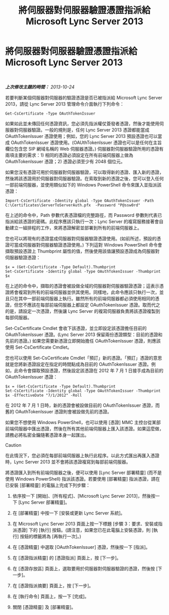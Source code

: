 ﻿---
title: 將伺服器對伺服器驗證憑證指派給 Microsoft Lync Server 2013
TOCTitle: 將伺服器對伺服器驗證憑證指派給 Microsoft Lync Server 2013
ms:assetid: c7413954-2504-47f4-a073-44548aff1c0c
ms:mtpsurl: https://technet.microsoft.com/zh-tw/library/JJ205253(v=OCS.15)
ms:contentKeyID: 49292269
ms.date: 08/24/2015
mtps_version: v=OCS.15
ms.translationtype: HT
---

# 將伺服器對伺服器驗證憑證指派給 Microsoft Lync Server 2013

 

_**上次修改主題的時間：** 2013-10-24_

若要判斷某個伺服器對伺服器的驗證憑證是否已被指派給 Microsoft Lync Server 2013，請從 Lync Server 2013 管理命令介面執行下列命令：

    Get-CsCertificate -Type OAuthTokenIssuer

如果如此並未傳回任何憑證資訊，您必須先指派權仗簽發者憑證，然後才能使用伺服器對伺服器驗證。一般的規則是，任何 Lync Server 2013 憑證都能當成 OAuthTokenIssuer 憑證使用；例如，您的 Lync Server 2013 預設憑證也可以當成 OAuthTokenIssuer 憑證使用。(OAUthTokenIssuer 憑證也可以是任何在主旨欄位包含您 SIP 網域名稱的 Web 伺服器憑證。) 伺服器對伺服器驗證所用的憑證有兩項主要的需求：1) 相同的憑證必須設定在所有前端伺服器上做為 OAuthTokenIssuer 憑證；2) 憑證必須至少有 2048 個位元。

如果您沒有憑證可用於伺服器對伺服器驗證，可以取得新的憑證、匯入新的憑證，然後將該憑證用於伺服器對伺服器驗證。在索取到新的憑證之後，您可以登入任何一部前端伺服器，並使用類似如下的 Windows PowerShell 命令來匯入並指派該憑證：

    Import-CsCertificate -Identity global -Type OAuthTokenIssuer -Path C:\Certificates\ServerToServerAuth.pfx  -Password "P@ssw0rd"

在上述的命令中，Path 參數代表憑證檔的完整路徑，而 Password 參數則代表已指派給該憑證的密碼。此程序應該只執行一次：Lync Server 的複寫服務接著會自動建立一組排程的工作，來將憑證解密並部署到所有的前端伺服器上。

您也可以將現有的憑證當成伺服器對伺服器驗證憑證使用。(如前所述，預設的憑證可當成伺服器對伺服器驗證憑證使用。) 下列這對 Windows PowerShell 命令會擷取預設憑證上 Thumbprint 屬性的值，然後使用該值讓預設憑證成為伺服器對伺服器驗證憑證：

    $x = (Get-CsCertificate -Type Default).Thumbprint
    Set-CsCertificate -Identity global -Type OAuthTokenIssuer -Thumbprint $x

在上述的命令中，擷取的憑證會被設做全域的伺服器對伺服器驗證憑證；這表示憑證將會複寫到所有的前端伺服器並供其使用。同樣地，此命令應該只執行一次，並且只在其中一部前端伺服器上執行。雖然所有的前端伺服器都必須使用相同的憑證，但您不應該在每部前端伺服器上都設定 OAuthTokenIssuer 憑證。取而代之的是，請設定一次憑證，然後讓 Lync Server 的複寫伺服器負責將該憑證複製到每部伺服器。

Set-CsCertificate Cmdlet 會收下該憑證，並立即設定該憑證擔任目前的 OAuthTokenIssuer 憑證。(Lync Server 2013 保留兩份憑證類型：目前的憑證和先前的憑證。) 如果您需要新憑證立即開始擔任 OAuthTokenIssuer 憑證，則應該使用 Set-CsCertificate Cmdlet。

您也可以使用 Set-CsCertificate Cmdlet「預訂」新的憑證。「預訂」憑證的意思就是您將新憑證設定在指定的時間點成為目前的 OAuthTokenIssuer 憑證。例如，此命令會擷取預設憑證，然後設定該憑證在 2012 年 7 月 1 日接手成為目前的 OAuthTokenIssuer 憑證：

    $x = (Get-CsCertificate -Type Default).Thumbprint
    Set-CsCertificate -Identity global -Type OAuthTokenIssuer -Thumbprint $x -EffectiveDate "7/1/2012" -Roll

在 2012 年 7 月 1 日時，新的憑證會被設做目前的 OAuthTokenIssuer 憑證，而舊的 OAuthTokenIssuer 憑證則會被設做先前的憑證。

如果您不想使用 Windows PowerShell，也可以使用 \[憑證\] MMC 主控台從某部前端伺服器中匯出憑證，然後在所有其他前端伺服器上匯入該憑證。如果這麼做，請務必將私密金鑰隨著憑證本身一起匯出。

> [!CAUTION]
> 在此情況下，您必須在每部前端伺服器上執行此程序。以此方式匯出再匯入憑證時，Lync Server 2013 並不會將該憑證複寫到每部前端伺服器。


將憑證匯入到所有前端伺服器之後，便可以使用 \[Lync Server 部署精靈\] (而不是使用 Windows PowerShell) 指派該憑證。若要使用 \[部署精靈\] 指派憑證，請在已安裝 \[部署精靈\] 的電腦上完成下列步驟：

1.  依序按一下 \[開始\]、\[所有程式\]、\[Microsoft Lync Server 2013\]，然後按一下 \[Lync Server 部署精靈\]。

2.  在 \[部署精靈\] 中按一下 \[安裝或更新 Lync Server 系統\]。

3.  在 Microsoft Lync Server 2013 頁面上按一下標題 \[步驟 3：要求、安裝或指派憑證\] 下的 \[執行\] 按鈕。(請注意，如果您已在此電腦上安裝憑證，則 \[執行\] 按鈕的標籤將為 \[再執行一次\]。)

4.  在 \[憑證精靈\] 中選取 \[OAuthTokenIssuer\] 憑證，然後按一下 \[指派\]。

5.  在 \[憑證指派精靈\] 的 \[憑證指派\] 頁面上，按 \[下一步\]。

6.  在 \[憑證存放區\] 頁面上，選取要用於伺服器對伺服器驗證的憑證，然後按 \[下一步\]。

7.  在 \[憑證指派摘要\] 頁面上，按 \[下一步\]。

8.  在 \[執行命令\] 頁面上，按一下 \[完成\]。

9.  關閉 \[憑證精靈\] 及 \[部署精靈\]。

